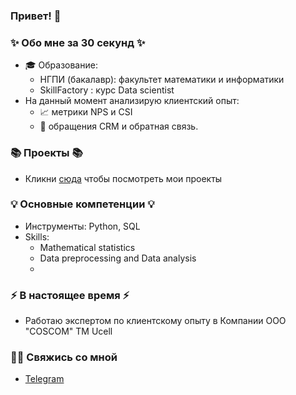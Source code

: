 ### Привет! 👋

### ✨ Обо мне за 30 секунд ✨ 
* 🎓 Образование:
  - НГПИ (бакалавр): факультет математики и информатики
  - SkillFactory : курс Data scientist
* На данный момент анализирую клиентский опыт:
  - :chart_with_upwards_trend: метрики NPS и CSI
  - :incoming_envelope: обращения CRM и обратная связь.
    
### 📚 Проекты 📚
* Кликни [сюда](https://github.com/Aziza-Nurimova?tab=repositories) чтобы посмотреть мои проекты

### 💡 Основные компетенции 💡
- Инструменты: Python, SQL
- Skills: 
    * Mathematical statistics
    * Data preprocessing and Data analysis
    * 
### ⚡️ В настоящее время ⚡️
- Работаю экспертом по клиентскому опыту в Компании OOO "COSCOM" ТМ Ucell

### 🙌🏻 Свяжись со мной
- [Telegram]()
  






